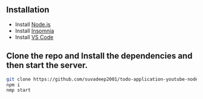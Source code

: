## Installation

- Install [Node.js](https://nodejs.org/) 
- Install [Insomnia](https://insomnia.rest/)
- Install [VS Code](https://code.visualstudio.com/)

## Clone the repo and Install the dependencies and then start the server.

```sh
git clone https://github.com/suvadeep2001/todo-application-youtube-nodejs.git
npm i
nmp start
```
